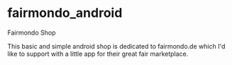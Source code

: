 fairmondo_android
=============

Fairmondo Shop

This basic and simple android shop is dedicated 
to fairmondo.de which I'd like to support 
with a little app for their great fair 
marketplace.
